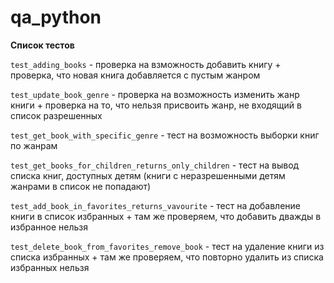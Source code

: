 # qa_python

**Список тестов**

`test_adding_books` - проверка на взможность добавить книгу + проверка, что новая книга добавляется с пустым жанром

`test_update_book_genre` - проверка на возможность изменить жанр книги + проверка на то, что нельзя присвоить жанр, не входящий в список разрешенных

`test_get_book_with_specific_genre` - тест на возможность выборки книг по жанрам

`test_get_books_for_children_returns_only_children` - тест на вывод списка книг, доступных детям (книги с неразрешенными детям жанрами в список не попадают)

`test_add_book_in_favorites_returns_vavourite` - тест на добавление книги в список избранных + там же проверяем, что добавить дважды в избранное нельзя

`test_delete_book_from_favorites_remove_book` - тест на удаление книги из списка избранных + там же проверяем, что повторно удалить из списка избранных нельзя
